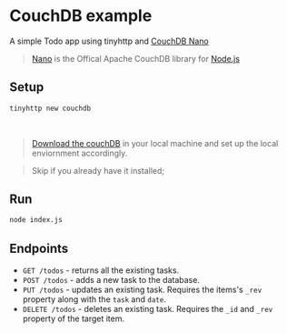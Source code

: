 # CouchDB example

A simple Todo app using tinyhttp and [CouchDB Nano](https://github.com/apache/couchdb-nano)

> [Nano](https://github.com/apache/couchdb-nano) is the Offical Apache CouchDB library for [Node.js](https://nodejs.org/en/)

## Setup

```sh
tinyhttp new couchdb
```

<br>

> [Download the couchDB](https://docs.couchdb.org/en/stable/install/index.html) in your local machine and set up the local enviornment accordingly.

> Skip if you already have it installed;

## Run

```bash
node index.js
```

## Endpoints

- `GET /todos` - returns all the existing tasks.
- `POST /todos` - adds a new task to the database.
- `PUT /todos` - updates an existing task. Requires the items's `_rev` property along with the `task` and `date`.
- `DELETE /todos` - deletes an existing task. Requires the `_id` and `_rev` property of the target item.
